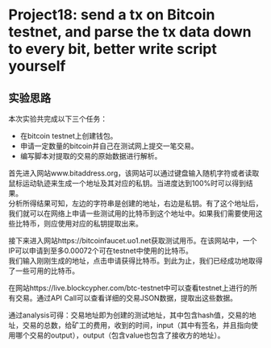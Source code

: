 # Project18: send a tx on Bitcoin testnet, and parse the tx data down to every bit, better write script yourself
## 实验思路
本次实验共完成以下三个任务：<br>
- 在bitcoin testnet上创建钱包。<br>
- 申请一定数量的bitcoin并自己在测试网上提交一笔交易。<br>
- 编写脚本对提取的交易的原始数据进行解析。<br>

首先进入网站www.bitaddress.org，该网站可以通过键盘输入随机字符或者读取鼠标运动轨迹来生成一个地址及其对应的私钥。当进度达到100%时可以得到结果。<br>
分析所得结果可知，左边的字符串是创建的地址，右边是私钥。有了这个地址后，我们就可以在网络上申请一些测试用的比特币到这个地址中。如果我们需要使用这些比特币，则应使用对应的私钥提取出来。<br>

接下来进入网站https://bitcoinfaucet.uo1.net获取测试用币。在该网站中，一个IP可以申请到至多0.00072个可在testnet中使用的比特币。<br>
我们输入刚刚生成的地址，点击申请获得比特币。到此为止，我们已经成功地取得了一些可用的比特币。<br>

在网站https://live.blockcypher.com/btc-testnet中可以查看testnet上进行的所有交易。通过API Call可以查看详细的交易JSON数据，提取出这些数据。<br>

通过analysis可得：交易地址即为创建的测试地址，其中包含hash值，交易的地址，交易的总数，给矿工的费用，收到的时间，input（其中有签名，并且指向使用哪个交易的output），output（包含value也包含了接收方的地址）。
